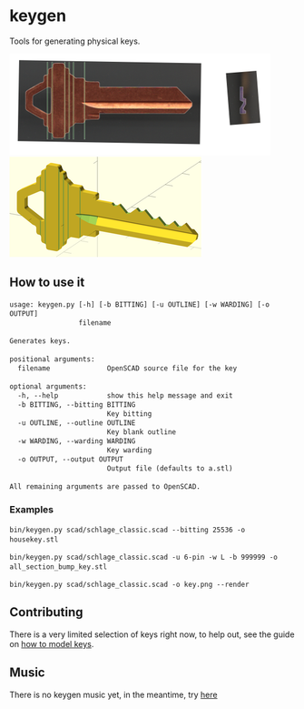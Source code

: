 # keygen
Tools for generating physical keys.

![Key in Inkscape](doc/inkscape.png "SC4")
![Key in OpenSCAD](doc/key.png "152698")

## How to use it
```
usage: keygen.py [-h] [-b BITTING] [-u OUTLINE] [-w WARDING] [-o OUTPUT]
                 filename

Generates keys.

positional arguments:
  filename              OpenSCAD source file for the key

optional arguments:
  -h, --help            show this help message and exit
  -b BITTING, --bitting BITTING
                        Key bitting
  -u OUTLINE, --outline OUTLINE
                        Key blank outline
  -w WARDING, --warding WARDING
                        Key warding
  -o OUTPUT, --output OUTPUT
                        Output file (defaults to a.stl)

All remaining arguments are passed to OpenSCAD.
```

### Examples

```bin/keygen.py scad/schlage_classic.scad --bitting 25536 -o housekey.stl```

```bin/keygen.py scad/schlage_classic.scad -u 6-pin -w L -b 999999 -o all_section_bump_key.stl```

```bin/keygen.py scad/schlage_classic.scad -o key.png --render```

## Contributing

There is a very limited selection of keys right now, to help out, see the guide on [how to model keys](doc/how_to_model_keys.md).

## Music

There is no keygen music yet, in the meantime, try [here](https://soundcloud.com/dualtrax/sets/orion-keygen-music)
